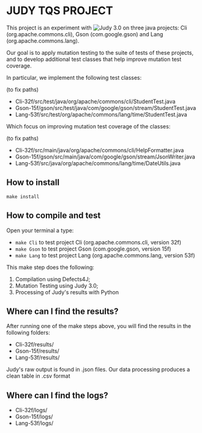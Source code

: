 # JUDY TQS PROJECT
This project is an experiment with ![Judy 3.0](http://mutationtesting.org/) on three java projects: Cli (org.apache.commons.cli), Gson (com.google.gson) and Lang (org.apache.commons.lang).


Our goal is to apply mutation testing to the suite of tests of these projects, and to develop additional test classes that help improve mutation test coverage.

In particular, we implement the following test classes:

(to fix paths)
* Cli-32f/src/test/java/org/apache/commons/cli/StudentTest.java
* Gson-15f/gson/src/test/java/com/google/gson/stream/StudentTest.java
* Lang-53f/src/test/org/apache/commons/lang/time/StudentTest.java

Which focus on improving mutation test coverage of the classes:

(to fix paths)
* Cli-32f/src/main/java/org/apache/commons/cli/HelpFormatter.java
* Gson-15f/gson/src/main/java/com/google/gson/stream/JsonWriter.java
* Lang-53f/src/java/org/apache/commons/lang/time/DateUtils.java

## How to install
``make install``

## How to compile and test

Open your terminal a type:

* ```make Cli```  to test project Cli (org.apache.commons.cli, version 32f)
* ```make Gson``` to test project Gson (com.google.gson, version 15f)
* ```make Lang``` to test project Lang (org.apache.commons.lang, version 53f)

This make step does the following:

1. Compilation using Defects4J;
2. Mutation Testing using Judy 3.0;
3. Processing of Judy's results with Python

## Where can I find the results?

After running one of the make steps above, you will find the results in the following folders:

* Cli-32f/results/
* Gson-15f/results/
* Lang-53f/results/

Judy's raw output is found in .json files. Our data processing produces a clean table in .csv format

## Where can I find the logs?

* Cli-32f/logs/
* Gson-15f/logs/
* Lang-53f/logs/
